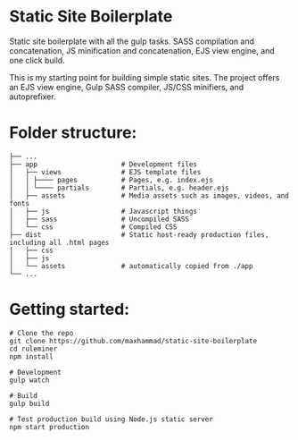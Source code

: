 Static Site Boilerplate
======
Static site boilerplate with all the gulp tasks. SASS compilation and concatenation, JS minification and concatenation, EJS view engine, and one click build.  

This is my starting point for building simple static sites. The project offers an EJS view engine, Gulp SASS compiler, JS/CSS minifiers, and autoprefixer. 

# Folder structure: 

    ├── ...
    ├── app                     # Development files
    │   ├── views               # EJS template files
    │   │ ├──── pages           # Pages, e.g. index.ejs
    │   │ └──── partials        # Partials, e.g. header.ejs 
    │   ├── assets              # Media assets such as images, videos, and fonts
    │   ├── js                  # Javascript things
    │   ├── sass                # Uncompiled SASS 
    │   └── css                 # Compiled CSS
    ├── dist                    # Static host-ready production files, including all .html pages
    │   ├── css
    │   ├── js 
    │   └── assets              # automatically copied from ./app      
    └── ...

# Getting started: 
```
# Clone the repo
git clone https://github.com/maxhammad/static-site-boilerplate
cd ruleminer
npm install

# Development 
gulp watch 
 
# Build
gulp build 

# Test production build using Node.js static server
npm start production
``` 


